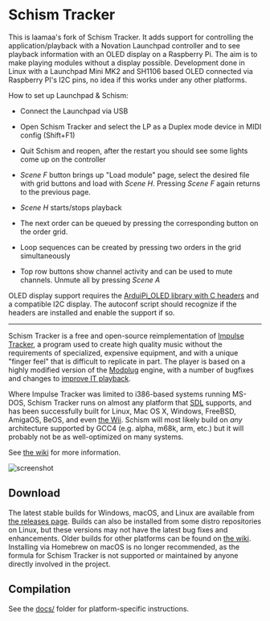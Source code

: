 # Schism Tracker

This is laamaa's fork of Schism Tracker. It adds support for controlling the application/playback with a Novation Launchpad controller and to see playback information with an OLED display on a Raspberry Pi. The aim is to make playing modules without a display possible. Development done in Linux with a Launchpad Mini MK2 and SH1106 based OLED connected via Raspberry PI's I2C pins, no idea if this works under any other platforms.

How to set up Launchpad & Schism:
* Connect the Launchpad via USB
* Open Schism Tracker and select the LP as a Duplex mode device in MIDI config (Shift+F1)
* Quit Schism and reopen, after the restart you should see some lights come up on the controller

* *Scene F* button brings up "Load module" page, select the desired file with grid buttons and load with *Scene H*. Pressing *Scene F* again returns to the previous page.
* *Scene H* starts/stops playback
* The next order can be queued by pressing the corresponding button on the order grid.
* Loop sequences can be created by pressing two orders in the grid simultaneously
* Top row buttons show channel activity and can be used to mute channels. Unmute all by pressing *Scene A*

OLED display support requires the [ArduiPi_OLED library with C headers](https://github.com/destroyedlolo/ArduiPi_OLED) and a compatible I2C display. The autoconf script should recognize if the headers are installed and enable the support if so.

-----

Schism Tracker is a free and open-source reimplementation of [Impulse
Tracker](https://github.com/schismtracker/schismtracker/wiki/Impulse-Tracker),
a program used to create high quality music without the requirements of
specialized, expensive equipment, and with a unique "finger feel" that is
difficult to replicate in part. The player is based on a highly modified
version of the [Modplug](https://openmpt.org/legacy_software) engine, with a
number of bugfixes and changes to [improve IT
playback](https://github.com/schismtracker/schismtracker/wiki/Player-abuse-tests).

Where Impulse Tracker was limited to i386-based systems running MS-DOS, Schism
Tracker runs on almost any platform that [SDL](http://www.libsdl.org/)
supports, and has been successfully built for Linux, Mac OS X, Windows,
FreeBSD, AmigaOS, BeOS, and even [the
Wii](http://www.wiibrew.org/wiki/Schism_Tracker). Schism will most likely build
on *any* architecture supported by GCC4 (e.g. alpha, m68k, arm, etc.) but it
will probably not be as well-optimized on many systems.

See [the wiki](https://github.com/schismtracker/schismtracker/wiki) for more
information.

![screenshot](http://schismtracker.org/screenie.png)

## Download

The latest stable builds for Windows, macOS, and Linux are available from [the
releases page](https://github.com/schismtracker/schismtracker/releases). Builds
can also be installed from some distro repositories on Linux, but these
versions may not have the latest bug fixes and enhancements. Older builds for
other platforms can be found on
[the wiki](https://github.com/schismtracker/schismtracker/wiki). Installing via
Homebrew on macOS is no longer recommended, as the formula for Schism Tracker
is not supported or maintained by anyone directly involved in the project.

## Compilation

See the
[docs/](https://github.com/schismtracker/schismtracker/tree/master/docs) folder
for platform-specific instructions.
